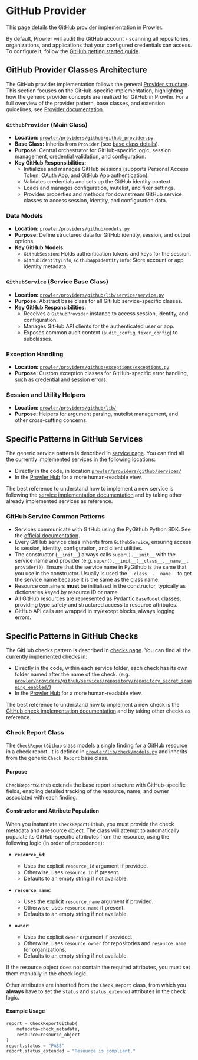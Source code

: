 # GitHub Provider

This page details the [GitHub](https://github.com/) provider implementation in Prowler.

By default, Prowler will audit the GitHub account - scanning all repositories, organizations, and applications that your configured credentials can access. To configure it, follow the [GitHub getting started guide](../tutorials/github/getting-started-github.md).

## GitHub Provider Classes Architecture

The GitHub provider implementation follows the general [Provider structure](./provider.md). This section focuses on the GitHub-specific implementation, highlighting how the generic provider concepts are realized for GitHub in Prowler. For a full overview of the provider pattern, base classes, and extension guidelines, see [Provider documentation](./provider.md).

### `GithubProvider` (Main Class)

- **Location:** [`prowler/providers/github/github_provider.py`](https://github.com/prowler-cloud/prowler/blob/master/prowler/providers/github/github_provider.py)
- **Base Class:** Inherits from `Provider` (see [base class details](https://github.com/prowler-cloud/prowler/blob/master/prowler/providers/common/provider.py)).
- **Purpose:** Central orchestrator for GitHub-specific logic, session management, credential validation, and configuration.
- **Key GitHub Responsibilities:**
    - Initializes and manages GitHub sessions (supports Personal Access Token, OAuth App, and GitHub App authentication).
    - Validates credentials and sets up the GitHub identity context.
    - Loads and manages configuration, mutelist, and fixer settings.
    - Provides properties and methods for downstream GitHub service classes to access session, identity, and configuration data.

### Data Models

- **Location:** [`prowler/providers/github/models.py`](https://github.com/prowler-cloud/prowler/blob/master/prowler/providers/github/models.py)
- **Purpose:** Define structured data for GitHub identity, session, and output options.
- **Key GitHub Models:**
    - `GithubSession`: Holds authentication tokens and keys for the session.
    - `GithubIdentityInfo`, `GithubAppIdentityInfo`: Store account or app identity metadata.

### `GithubService` (Service Base Class)

- **Location:** [`prowler/providers/github/lib/service/service.py`](https://github.com/prowler-cloud/prowler/blob/master/prowler/providers/github/lib/service/service.py)
- **Purpose:** Abstract base class for all GitHub service-specific classes.
- **Key GitHub Responsibilities:**
    - Receives a `GithubProvider` instance to access session, identity, and configuration.
    - Manages GitHub API clients for the authenticated user or app.
    - Exposes common audit context (`audit_config`, `fixer_config`) to subclasses.

### Exception Handling

- **Location:** [`prowler/providers/github/exceptions/exceptions.py`](https://github.com/prowler-cloud/prowler/blob/master/prowler/providers/github/exceptions/exceptions.py)
- **Purpose:** Custom exception classes for GitHub-specific error handling, such as credential and session errors.

### Session and Utility Helpers

- **Location:** [`prowler/providers/github/lib/`](https://github.com/prowler-cloud/prowler/blob/master/prowler/providers/github/lib/)
- **Purpose:** Helpers for argument parsing, mutelist management, and other cross-cutting concerns.

## Specific Patterns in GitHub Services

The generic service pattern is described in [service page](./services.md#service-structure-and-initialisation). You can find all the currently implemented services in the following locations:

- Directly in the code, in location [`prowler/providers/github/services/`](https://github.com/prowler-cloud/prowler/tree/master/prowler/providers/github/services)
- In the [Prowler Hub](https://hub.prowler.com/) for a more human-readable view.

The best reference to understand how to implement a new service is following the [service implementation documentation](./services.md#adding-a-new-service) and by taking other already implemented services as reference.

### GitHub Service Common Patterns

- Services communicate with GitHub using the PyGithub Python SDK. See the [official documentation](https://pygithub.readthedocs.io/).
- Every GitHub service class inherits from `GithubService`, ensuring access to session, identity, configuration, and client utilities.
- The constructor (`__init__`) always calls `super().__init__` with the service name and provider (e.g. `super().__init__(__class__.__name__, provider))`). Ensure that the service name in PyGithub is the same that you use in the constructor. Usually is used the `__class__.__name__` to get the service name because it is the same as the class name.
- Resource containers **must** be initialized in the constructor, typically as dictionaries keyed by resource ID or name.
- All GitHub resources are represented as Pydantic `BaseModel` classes, providing type safety and structured access to resource attributes.
- GitHub API calls are wrapped in try/except blocks, always logging errors.

## Specific Patterns in GitHub Checks

The GitHub checks pattern is described in [checks page](./checks.md). You can find all the currently implemented checks in:

- Directly in the code, within each service folder, each check has its own folder named after the name of the check. (e.g. [`prowler/providers/github/services/repository/repository_secret_scanning_enabled/`](https://github.com/prowler-cloud/prowler/tree/master/prowler/providers/github/services/repository/repository_secret_scanning_enabled))
- In the [Prowler Hub](https://hub.prowler.com/) for a more human-readable view.

The best reference to understand how to implement a new check is the [GitHub check implementation documentation](./checks.md#creating-a-check) and by taking other checks as reference.

### Check Report Class

The `CheckReportGithub` class models a single finding for a GitHub resource in a check report. It is defined in [`prowler/lib/check/models.py`](https://github.com/prowler-cloud/prowler/blob/master/prowler/lib/check/models.py) and inherits from the generic `Check_Report` base class.

#### Purpose

`CheckReportGithub` extends the base report structure with GitHub-specific fields, enabling detailed tracking of the resource, name, and owner associated with each finding.

#### Constructor and Attribute Population

When you instantiate `CheckReportGithub`, you must provide the check metadata and a resource object. The class will attempt to automatically populate its GitHub-specific attributes from the resource, using the following logic (in order of precedence):

- **`resource_id`**:
    - Uses the explicit `resource_id` argument if provided.
    - Otherwise, uses `resource.id` if present.
    - Defaults to an empty string if not available.

- **`resource_name`**:
    - Uses the explicit `resource_name` argument if provided.
    - Otherwise, uses `resource.name` if present.
    - Defaults to an empty string if not available.

- **`owner`**:
    - Uses the explicit `owner` argument if provided.
    - Otherwise, uses `resource.owner` for repositories and `resource.name` for organizations.
    - Defaults to an empty string if not available.

If the resource object does not contain the required attributes, you must set them manually in the check logic.

Other attributes are inherited from the `Check_Report` class, from which you **always** have to set the `status` and `status_extended` attributes in the check logic.

#### Example Usage

```python
report = CheckReportGithub(
    metadata=check_metadata,
    resource=resource_object
)
report.status = "PASS"
report.status_extended = "Resource is compliant."
```

